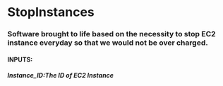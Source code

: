 # StopInstances
<h3>Software brought to life based on the necessity to stop EC2 instance everyday so that we would not be over charged.</h3>
<h4>INPUTS:</h4>
<h5>Instance_ID:The ID of EC2 Instance</h5>



